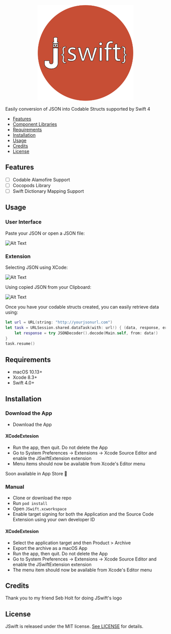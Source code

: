 

<p align="center">
  <img src="./Art/JSWIFTLOGO.png" alt="drawing" width="300" height="300"/>
</p>


Easily conversion of JSON into Codable Structs supported by Swift 4

- [Features](#features)
- [Component Libraries](#component-libraries)
- [Requirements](#requirements)
- [Installation](#installation)
- [Usage](#usage)
- [Credits](#credits)
- [License](#license)

## Features

- [ ] Codable Alamofire Support
- [ ] Cocopods Library 
- [ ] Swift Dictionary Mapping Support

## Usage

### User Interface

Paste your JSON or open a JSON file:

![Alt Text](https://media.giphy.com/media/mPzOSufN2bkZwgXqwg/giphy.gif)

### Extension

Selecting JSON using XCode:

![Alt Text](https://media.giphy.com/media/1g2JAtxGpTNAg4tSQs/giphy.gif)

Using copied JSON from your Clipboard:

![Alt Text](https://media.giphy.com/media/2kNswBCM2hUj9ZnTwJ/giphy.gif)



Once you have your codable structs created, you can easily retrieve data using:

```swift
let url = URL(string: "http://yourjsonurl.com")
let task = URLSession.shared.dataTask(with: url!) { (data, response, error) in	
	let response = try JSONDecoder().decode(Main.self, from: data!)
}
task.resume()
```

## Requirements

- macOS 10.13+
- Xcode 8.3+
- Swift 4.0+

## Installation

### Download the App

- Download the App

#### XCodeExtesion
- Run the app, then quit. Do not delete the App
- Go to System Preferences -> Extensions -> Xcode Source Editor and enable the JSwiftExtension extension
- Menu items should now be available from Xcode's Editor menu

Soon available in App Store 🙌

### Manual

- Clone or download the repo
- Run ``pod install``
- Open ``JSwift.xcworkspace``
- Enable target signing for both the Application and the Source Code Extension using your own developer ID

#### XCodeExtesion
- Select the application target and then Product > Archive
- Export the archive as a macOS App
- Run the app, then quit. Do not delete the App
- Go to System Preferences -> Extensions -> Xcode Source Editor and enable the JSwiftExtension extension
- The menu item should now be available from Xcode's Editor menu


## Credits

Thank you to my friend Seb Holt for doing JSwift's logo


## License

JSwift is released under the MIT license. [See LICENSE](https://github.com/ConradoMateu/JSwift/blob/master/LICENSE) for details.
